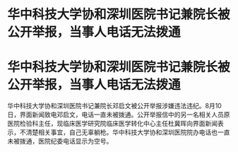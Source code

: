 # 华中科技大学协和深圳医院书记兼院长被公开举报，当事人电话无法拨通

# 华中科技大学协和深圳医院书记兼院长被公开举报，当事人电话无法拨通

华中科技大学协和深圳医院书记兼院长邓启文被公开举报涉嫌违法违纪。8月10日，界面新闻致电邓启文，电话一直未被拨通。公开举报信中的另一名相关人员原医院检验科主任，现临床医学研究院临床医学转化中心主任杜冀晖向界面新闻表示，不清楚相关事宜，自己无辜躺枪。华中科技大学协和深圳医院院办电话也一直未被拨通，医院纪委电话显示为空号。

